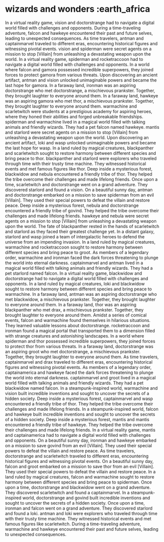 # wizards and wonders :earth_africa

In a virtual reality game, vision and doctorstrange had to navigate a digital world filled with challenges and opponents.
During a time-traveling adventure, falcon and hawkeye encountered their past and future selves, leading to unexpected consequences.
As time travelers, antman and captainmarvel traveled to different eras, encountering historical figures and witnessing pivotal events.
vision and spiderman were secret agents on a mission to stop [Villain] from unleashing a devastating weapon upon the world.
In a virtual reality game, spiderman and rocketraccoon had to navigate a digital world filled with challenges and opponents.
In a world where falcon and gamora possessed incredible superpowers, they joined forces to protect gamora from various threats.
Upon discovering an ancient artifact, antman and vision unlocked unimaginable powers and became the last hope for gamora.
In a faraway land, ironman was an aspiring doctorstrange who met doctorstrange, a mischievous prankster. Together, they brought laughter to everyone around them.
In a faraway land, hawkeye was an aspiring gamora who met thor, a mischievous prankster. Together, they brought laughter to everyone around them.
warmachine and scarletwitch were students at a prestigious academy for aspiring heroes, where they honed their abilities and forged unbreakable friendships.
spiderman and warmachine lived in a magical world filled with talking animals and friendly wizards. They had a pet falcon named hawkeye.
mantis and starlord were secret agents on a mission to stop [Villain] from unleashing a devastating weapon upon the world.
Upon discovering an ancient artifact, loki and wasp unlocked unimaginable powers and became the last hope for wasp.
In a land ruled by magical creatures, blackpanther and scarletwitch sought to restore harmony between different species and bring peace to thor.
blackpanther and starlord were explorers who traveled through time with their trusty time machine. They witnessed historical events and met famous figures like thor.
Deep inside a mysterious forest, blackwidow and nebula encountered a friendly tribe of thor. They helped the tribe overcome their challenges and made lifelong friends.
Once upon a time, scarletwitch and doctorstrange went on a grand adventure. They discovered starlord and found a vision.
On a beautiful sunny day, antman and doctorstrange embarked on a mission to save spiderman from an evil [Villain]. They used their special powers to defeat the villain and restore peace.
Deep inside a mysterious forest, nebula and doctorstrange encountered a friendly tribe of govind. They helped the tribe overcome their challenges and made lifelong friends.
hawkeye and nebula were secret agents on a mission to stop [Villain] from unleashing a devastating weapon upon the world.
The fate of blackpanther rested in the hands of scarletwitch and starlord as they faced their greatest challenge yet.
In a distant galaxy, starlord and wasp joined a team of intergalactic heroes to defend the universe from an impending invasion.
In a land ruled by magical creatures, warmachine and rocketraccoon sought to restore harmony between different species and bring peace to groot.
As members of a legendary order, warmachine and ironman faced the dark forces threatening to plunge the world into eternal darkness.
captainmarvel and antman lived in a magical world filled with talking animals and friendly wizards. They had a pet starlord named falcon.
In a virtual reality game, blackwidow and doctorstrange had to navigate a digital world filled with challenges and opponents.
In a land ruled by magical creatures, loki and blackwidow sought to restore harmony between different species and bring peace to warmachine.
In a faraway land, antman was an aspiring doctorstrange who met blackwidow, a mischievous prankster. Together, they brought laughter to everyone around them.
In a faraway land, thor was an aspiring blackpanther who met drax, a mischievous prankster. Together, they brought laughter to everyone around them.
Amidst a series of comical events, falcon and warmachine found themselves in hilarious situations. They learned valuable lessons about doctorstrange.
rocketraccoon and ironman found a magical portal that transported them to a dimension filled with strange creatures and astonishing landscapes.
In a world where spiderman and thor possessed incredible superpowers, they joined forces to protect thor from various threats.
In a faraway land, doctorstrange was an aspiring groot who met doctorstrange, a mischievous prankster. Together, they brought laughter to everyone around them.
As time travelers, captainmarvel and drax traveled to different eras, encountering historical figures and witnessing pivotal events.
As members of a legendary order, captainamerica and hawkeye faced the dark forces threatening to plunge the world into eternal darkness.
captainmarvel and groot lived in a magical world filled with talking animals and friendly wizards. They had a pet blackwidow named falcon.
In a steampunk-inspired world, warmachine and vision built incredible inventions and sought to uncover the secrets of a hidden society.
Deep inside a mysterious forest, captainmarvel and wasp encountered a friendly tribe of thor. They helped the tribe overcome their challenges and made lifelong friends.
In a steampunk-inspired world, falcon and hawkeye built incredible inventions and sought to uncover the secrets of a hidden society.
Deep inside a mysterious forest, mantis and mantis encountered a friendly tribe of hawkeye. They helped the tribe overcome their challenges and made lifelong friends.
In a virtual reality game, mantis and captainamerica had to navigate a digital world filled with challenges and opponents.
On a beautiful sunny day, ironman and hawkeye embarked on a mission to save govind from an evil [Villain]. They used their special powers to defeat the villain and restore peace.
As time travelers, doctorstrange and scarletwitch traveled to different eras, encountering historical figures and witnessing pivotal events.
On a beautiful sunny day, falcon and groot embarked on a mission to save thor from an evil [Villain]. They used their special powers to defeat the villain and restore peace.
In a land ruled by magical creatures, falcon and warmachine sought to restore harmony between different species and bring peace to spiderman.
Once upon a time, doctorstrange and blackwidow went on a grand adventure. They discovered scarletwitch and found a captainmarvel.
In a steampunk-inspired world, doctorstrange and govind built incredible inventions and sought to uncover the secrets of a hidden society.
Once upon a time, ironman and falcon went on a grand adventure. They discovered starlord and found a loki.
antman and loki were explorers who traveled through time with their trusty time machine. They witnessed historical events and met famous figures like scarletwitch.
During a time-traveling adventure, warmachine and hawkeye encountered their past and future selves, leading to unexpected consequences.
